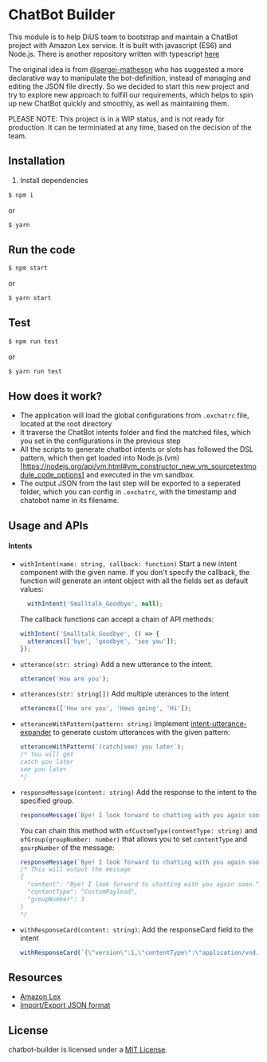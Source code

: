 # ChatBot Builder

This module is to help DiUS team to bootstrap and maintain a ChatBot project with Amazon Lex service. It is built with javascript (ES6) and Node.js. There is another repository written with typescript [here](https://github.com/DiUS/chatbot-builder-ts)

The original idea is from [@sergei-matheson](https://github.com/sergei-matheson) who has suggested a more declarative way to manipulate the bot-definition, instead of managing and editing the JSON file directly. So we decided to start this new project and try to explore new approach to fulfill our requirements, which helps to spin up new ChatBot quickly and smoothly, as well as maintaining them.

PLEASE NOTE: This project is in a WIP status, and is not ready for production. It can be terminiated at any time, based on the decision of the team.

## Installation

1. Install dependencies
```bash
$ npm i
```
or 
```bash
$ yarn
```

## Run the code

```bash
$ npm start
```
or
```bash
$ yarn start
```

## Test

```bash
$ npm run test
```
or
```bash
$ yarn run test
```

## How does it work?

- The application will load the global configurations from `.exchatrc` file, located at the root directory
- It traverse the ChatBot intents folder and find the matched files, which you set in the configurations in the previous step
- All the scripts to generate chatbot intents or slots has followed the DSL pattern, which then get loaded into Node.js (vm)[https://nodejs.org/api/vm.html#vm_constructor_new_vm_sourcetextmodule_code_options] and executed in the vm sandbox.
- The output JSON from the last step will be exported to a seperated folder, which you can config in `.exchatrc`, with the timestamp and chatobot name in its filename.

## Usage and APIs

#### Intents
- `withIntent(name: string, callback: function)`
  Start a new intent component with the given name. If you don't specify the callback, the function will generate an intent object with all the fields set as default values:

  ```js
    withIntent('Smalltalk_Goodbye', null);
  ```

  The callback functions can accept a chain of API methods:

  ```js
  withIntent('Smalltalk_Goodbye', () => {
    utterances(['bye', 'goodbye', 'see you']);
  });
  ```

- `utterance(str: string)`
  Add a new utterance to the intent:

  ```js
  utterance('How are you');
  ```

- `utterances(str: string[])`
  Add multiple uterances to the intent

  ```js
  utterances(['How are you', 'Hows going', 'Hi']);
  ``` 

- `utteranceWithPattern(pattern: string)`
  Implement [intent-utterance-expander](https://github.com/miguelmota/intent-utterance-expander) to generate custom utterances with the given pattern: 

  ```js
  utteranceWithPattern(`(catch|see) you later`);
  /* You will get 
  catch you later
  see you later 
  */
  ```
  
- `responseMessage(content: string)`
  Add the response to the intent to the specified group.

  ```js
  responseMessage(`Bye! I look forward to chatting with you again soon.`)
  ```

  You can chain this method with `ofCustomType(contentType: string)` and `ofGroup(groupNumber: number)` that allows you to set `contentType` and `gourpNumber` of the message:

  ```js
  responseMessage(`Bye! I look forward to chatting with you again soon.`).ofCustomType('CustomLoad').ofGroup(3);
  /* This will output the message
  {
    "content": "Bye! I look forward to chatting with you again soon.",
    "contentType": "CustomPayload",
    "groupNumber": 3
  }
  */
  ```

- `withResponseCard(content: string)`:
  Add the responseCard field to the intent

  ```js
  withResponseCard(`{\"version\":1,\"contentType\":\"application/vnd.amazonaws.card.generic\",\"genericAttachments\":[{\"title\":\"\",\"buttons\":[{\"text\":\"Book appointment\",\"value\":\"Book appointment\"},{\"text\":\"How plasma works\",\"value\":\"How plasma works\"},{\"text\":\"Who it helps\",\"value\":\"Who it helps\"},{\"text\":\"Am I eligible?\",\"value\":\"Am I eligible?\"}]}]}`);
  ```

## Resources

- [Amazon Lex](https://docs.aws.amazon.com/lex/latest/dg/what-is.html)
- [Import/Export JSON format](https://docs.aws.amazon.com/lex/latest/dg/import-export-format.html)

## License

chatbot-builder is licensed under a [MIT License](./LICENSE).

